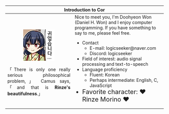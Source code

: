 <table>
   <thead>
      <tr>
         <th colspan="2">Introduction to Cor</th>
      </tr>
   </thead>
   <tbody>
      <tr>
         <td style="width: 200px; text-align: justify;">
            <p align="center">
               <img src="src/rinze_cute.png" title="고우시다." alt="일어서면 작약, 앉으면 모란, 걷는 모습은 백합인 금세기 최고의 미소녀 캐릭터 모리노 린제의 사진. 그야말로 폐월수화라는 말이 떠오르지 않을 수 없다.">
            </p>
            「There is only one really serious philosophical problem,」 Camus says, 「and that is <b>Rinze's beautifulness</b>.」
         </td>
         <td>
            Nice to meet you, I'm Doohyeon Won (Daniel H. Won) and I enjoy computer programming. If you have something to say to me, please feel free.
            <ul>
               <li>
                  Contact
                  <ul>
                     <li>E-mail: logicseeker@naver.com</li>
                     <li>Discord: logicseeker</li>
                  </ul>
               </li>
               <li>Field of interest: audio signal processing and text-to-speech</li>
               <li>
                  Language proficiency
                  <ul>
                     <li>Fluent: Korean</li>
                     <li>Perhaps intermediate: English, C, JavaScript</li>
                  </ul>
               </li>
               <li style="font-size: 20px;">Favorite character: ♥ Rinze Morino ♥</li>
            </ul>
         </td>
      </tr>
   </tbody>
</table>
